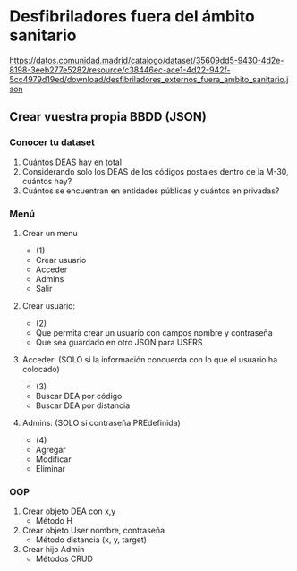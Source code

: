 # Desfibriladores fuera del ámbito sanitario

https://datos.comunidad.madrid/catalogo/dataset/35609dd5-9430-4d2e-8198-3eeb277e5282/resource/c38446ec-ace1-4d22-942f-5cc4979d19ed/download/desfibriladores_externos_fuera_ambito_sanitario.json

## Crear vuestra propia BBDD (JSON)

### Conocer tu dataset

1. Cuántos DEAS hay en total
2. Considerando solo los DEAS de los códigos postales dentro de la M-30, cuántos hay?
3. Cuántos se encuentran en entidades públicas y cuántos en privadas?

### Menú

1. Crear un menu
	* (1)
	* Crear usuario
	* Acceder
	* Admins
	* Salir
	
2. Crear usuario:
	* (2)
	* Que permita crear un usuario con campos nombre y contraseña
	* Que sea guardado en otro JSON para USERS 
	
3. Acceder: (SOLO si la información concuerda con lo que el usuario ha colocado)
	* (3)
	* Buscar DEA por código
	* Buscar DEA por distancia
	
4. Admins: (SOLO si contraseña PREdefinida)
	* (4)
	* Agregar
	* Modificar
	* Eliminar
	

### OOP

1. Crear objeto DEA con x,y
	* Método H
2. Crear objeto User nombre, contraseña
	* Método distancia (x, y, target)
3. Crear hijo Admin
	* Métodos CRUD







